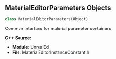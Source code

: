 ## MaterialEditorParameters Objects

```python
class MaterialEditorParameters(Object)
```

Common Interface for material parameter containers

**C++ Source:**

- **Module**: UnrealEd
- **File**: MaterialEditorInstanceConstant.h

<a id="unreal.MaterialEditorInstanceConstant"></a>
